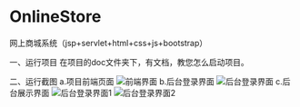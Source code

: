 # OnlineStore
网上商城系统（jsp+servlet+html+css+js+bootstrap）

一、运行项目
在项目的doc文件夹下，有文档，教您怎么启动项目。

二、运行截图
a.项目前端页面
![前端界面](https://github.com/wonderfulMorty/OnlineStore/blob/master/run_img/Snipaste_2019-12-26_12-17-42.png?raw=true)
b.后台登录界面
![后台登录界面](https://github.com/wonderfulMorty/OnlineStore/blob/master/run_img/Snipaste_2019-12-26_12-18-58.png?raw=true)
c.后台展示界面
![后台登录界面1](https://github.com/wonderfulMorty/OnlineStore/blob/master/run_img/Snipaste_2019-12-26_12-19-13.png?raw=true)
![后台登录界面2](https://github.com/wonderfulMorty/OnlineStore/blob/master/run_img/Snipaste_2019-12-26_12-19-54.png?raw=true)
